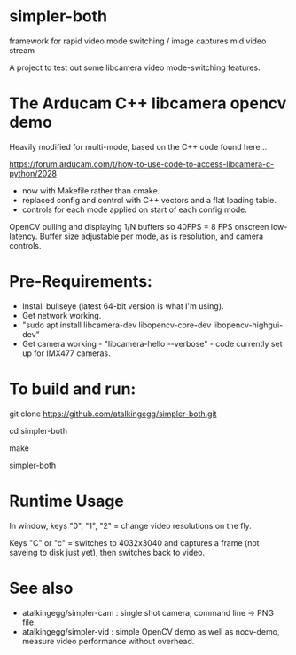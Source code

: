 # simpler-both
framework for rapid video mode switching / image captures mid video stream

A project to test out some libcamera video mode-switching features.

# The Arducam C++ libcamera opencv demo
Heavily modified for multi-mode, based on the C++ code found here...

https://forum.arducam.com/t/how-to-use-code-to-access-libcamera-c-python/2028

* now with Makefile rather than cmake.
* replaced config and control with C++ vectors and a flat loading table.
* controls for each mode applied on start of each config mode.

OpenCV pulling and displaying 1/N buffers so 40FPS = 8 FPS onscreen low-latency.
Buffer size adjustable per mode, as is resolution, and camera controls.

# Pre-Requirements:
* Install bullseye (latest 64-bit version is what I'm using).
* Get network working.
* "sudo apt install libcamera-dev libopencv-core-dev libopencv-highgui-dev"
* Get camera working - "libcamera-hello --verbose" - code currently set up for IMX477 cameras.

# To build and run:

git clone https://github.com/atalkingegg/simpler-both.git

cd simpler-both

make

simpler-both

# Runtime Usage
In window, keys "0", "1", "2" = change video resolutions on the fly.

Keys "C" or "c" = switches to 4032x3040 and captures a frame (not saveing to disk just yet), then switches back to video.

# See also 

* atalkingegg/simpler-cam : single shot camera, command line -> PNG file.
* atalkingegg/simpler-vid : simple OpenCV demo as well as nocv-demo, measure video performance without overhead.


